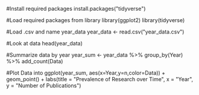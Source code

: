 #Install required packages
install.packages("tidyverse")

#Load required packages from library
library(ggplot2)
library(tidyverse)

#Load .csv and name year_data
year_data <- read.csv("year_data.csv")

#Look at data 
head(year_data)

#Summarize data by year
year_sum <- year_data %>%
            group_by(Year) %>%
            add_count(Data)

#Plot Data into 
ggplot(year_sum, aes(x=Year,y=n,color=Data)) + 
    geom_point() + labs(title = "Prevalence of Research over Time",
       x = "Year",
       y = "Number of Publications")



